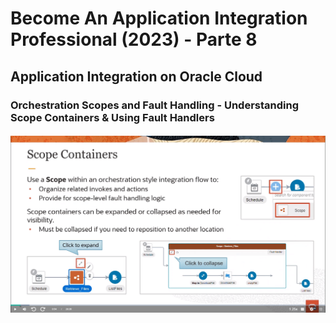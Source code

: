 # Become An Application Integration Professional (2023) - Parte 8

## Application Integration on Oracle Cloud

### Orchestration Scopes and Fault Handling - Understanding Scope Containers & Using Fault Handlers

#### 

<div align="center">
    <img src="../../IMG/OIC/ORA_UNI/PT_8/pic_1.png" alt="oic" width="700">
</div>